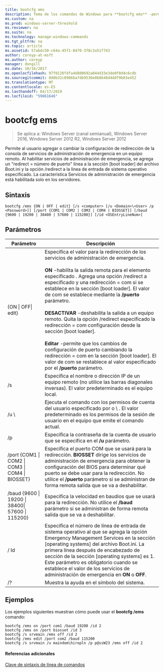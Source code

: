 ```yaml
---
title: bootcfg ems
description: Tema de los comandos de Windows para **bootcfg ems** -permite al usuario agregar o cambiar la configuración de redirección de la consola de servicios de administración de emergencia en un equipo remoto.
ms.custom: na
ms.prod: windows-server-threshold
ms.reviewer: na
ms.suite: na
ms.technology: manage-windows-commands
ms.tgt_pltfrm: na
ms.topic: article
ms.assetid: 57abdc50-c64a-45f1-8470-3f8c3a51f743
author: coreyp-at-msft
ms.author: coreyp
manager: dongill
ms.date: 10/16/2017
ms.openlocfilehash: 97f0126fdfa4d800692a044d33e3de0f0d4c6cdb
ms.sourcegitcommit: 0d0b32c8986ba7db9536e0b8648d4ddf9b03e452
ms.translationtype: MT
ms.contentlocale: es-ES
ms.lasthandoff: 04/17/2019
ms.locfileid: "59861646"
---
```

# <a name="bootcfg-ems"></a>bootcfg ems

>Se aplica a: Windows Server (canal semianual), Windows Server 2016, Windows Server 2012 R2, Windows Server 2012

Permite al usuario agregar o cambiar la configuración de redirección de la consola de servicios de administración de emergencia en un equipo remoto. Al habilitar servicios de administración de emergencia, se agrega un "redirect = número de puerto" línea a la sección [boot loader] del archivo Boot.ini y la opción /redirect a la línea de entrada de sistema operativo especificado. La característica Servicios de administración de emergencia está habilitada solo en los servidores.

## <a name="syntax"></a>Sintaxis
```
bootcfg /ems {ON | OFF | edit} [/s <computer> [/u <Domain>\<User> /p <Password>]] [/port {COM1 | COM2 | COM3 | COM4 | BIOSSET}] [/baud {9600 | 19200 | 38400 | 57600 | 115200}] [/id <OSEntryLineNum>]
```
## <a name="parameters"></a>Parámetros
|Parámetro|Descripción|
|-------|--------|
|{ON &#124; OFF&#124; edit}|Especifica el valor para la redirección de los servicios de administración de emergencia.<br /><br />**ON** -habilita la salida remota para el elemento especificado <OSEntryLineNum>. Agrega una opción /redirect a especificado <OSEntryLineNum> y una redirección = com<X> si se establece en la sección [boot loader]. El valor de com<X> se establece mediante la **/puerto** parámetro.<br /><br />**DESACTIVAR** -deshabilita la salida a un equipo remoto. Quita la opción /redirect especificado <OSEntryLineNum> la redirección = com<X> configuración desde la sección [boot loader].<br /><br />**Editar** -permite que los cambios de configuración de puerto cambiando la redirección = com<X> en la sección [boot loader]. El valor de com<X> se restablece al valor especificado por el **/puerto** parámetro.|
|/s <computer>|Especifica el nombre o dirección IP de un equipo remoto (no utilice las barras diagonales inversas). El valor predeterminado es el equipo local.|
|/u <Domain>\\<User>|Ejecuta el comando con los permisos de cuenta del usuario especificado por <User> o <Domain> \\ <User>. El valor predeterminado es los permisos de la sesión de usuario en el equipo que emite el comando actual.|
|/p <Password>|Especifica la contraseña de la cuenta de usuario que se especifica en el **/u** parámetro.|
|/port {COM1 &#124; COM2 &#124; COM3 &#124; COM4 &#124; BIOSSET}|Especifica el puerto COM que se usará para la redirección. **BIOSSET** dirige los servicios de administración de emergencia para obtener la configuración del BIOS para determinar qué puerto se debe usar para la redirección. No utilice el **/puerto** parámetro si se administran de forma remota salida que se va a deshabilitar.|
|/baud {9600 &#124; 19200 &#124; 38400&#124; 57600 &#124; 115200}|Especifica la velocidad en baudios que se usará para la redirección. No utilice el **/baud** parámetro si se administran de forma remota salida que se va a deshabilitar.|
|/ Id <OSEntryLineNum>|Especifica el número de línea de entrada de sistema operativo al que se agrega la opción Emergency Management Services en la sección [operating systems] del archivo Boot.ini. La primera línea después de encabezado de sección de la sección [operating systems] es 1. Este parámetro es obligatorio cuando se establece el valor de los servicios de administración de emergencia en **ON** o **OFF**.|
|/?|Muestra la ayuda en el símbolo del sistema.|
## <a name="BKMK_examples"></a>Ejemplos
Los ejemplos siguientes muestran cómo puede usar el **bootcfg /ems** comando:
```
bootcfg /ems on /port com1 /baud 19200 /id 2 
bootcfg /ems on /port biosset /id 3 
bootcfg /s srvmain /ems off /id 2 
bootcfg /ems edit /port com2 /baud 115200 
bootcfg /s srvmain /u maindom\hiropln /p p@ssW23 /ems off /id 2
```
#### <a name="additional-references"></a>Referencias adicionales
[Clave de sintaxis de línea de comandos](command-line-syntax-key.md)
